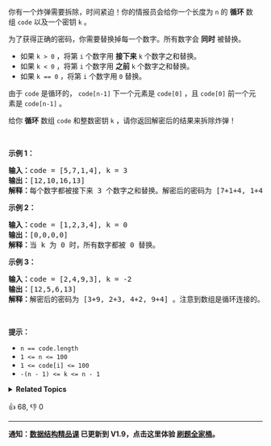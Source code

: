 <p>你有一个炸弹需要拆除，时间紧迫！你的情报员会给你一个长度为&nbsp;<code>n</code>&nbsp;的&nbsp;<strong>循环</strong>&nbsp;数组&nbsp;<code>code</code>&nbsp;以及一个密钥&nbsp;<code>k</code>&nbsp;。</p>

<p>为了获得正确的密码，你需要替换掉每一个数字。所有数字会&nbsp;<strong>同时</strong>&nbsp;被替换。</p>

<ul> 
 <li>如果&nbsp;<code>k &gt; 0</code>&nbsp;，将第&nbsp;<code>i</code>&nbsp;个数字用 <strong>接下来</strong>&nbsp;<code>k</code>&nbsp;个数字之和替换。</li> 
 <li>如果&nbsp;<code>k &lt; 0</code>&nbsp;，将第&nbsp;<code>i</code>&nbsp;个数字用 <strong>之前</strong>&nbsp;<code>k</code>&nbsp;个数字之和替换。</li> 
 <li>如果&nbsp;<code>k == 0</code>&nbsp;，将第&nbsp;<code>i</code>&nbsp;个数字用&nbsp;<code>0</code>&nbsp;替换。</li> 
</ul>

<p>由于&nbsp;<code>code</code>&nbsp;是循环的，&nbsp;<code>code[n-1]</code>&nbsp;下一个元素是&nbsp;<code>code[0]</code>&nbsp;，且&nbsp;<code>code[0]</code>&nbsp;前一个元素是&nbsp;<code>code[n-1]</code>&nbsp;。</p>

<p>给你 <strong>循环</strong>&nbsp;数组&nbsp;<code>code</code>&nbsp;和整数密钥&nbsp;<code>k</code>&nbsp;，请你返回解密后的结果来拆除炸弹！</p>

<p>&nbsp;</p>

<p><strong>示例 1：</strong></p>

<pre>
<b>输入：</b>code = [5,7,1,4], k = 3
<b>输出：</b>[12,10,16,13]
<b>解释：</b>每个数字都被接下来 3 个数字之和替换。解密后的密码为 [7+1+4, 1+4+5, 4+5+7, 5+7+1]。注意到数组是循环连接的。
</pre>

<p><strong>示例 2：</strong></p>

<pre>
<b>输入：</b>code = [1,2,3,4], k = 0
<b>输出：</b>[0,0,0,0]
<b>解释：</b>当 k 为 0 时，所有数字都被 0 替换。
</pre>

<p><strong>示例 3：</strong></p>

<pre>
<b>输入：</b>code = [2,4,9,3], k = -2
<b>输出：</b>[12,5,6,13]
<b>解释：</b>解密后的密码为 [3+9, 2+3, 4+2, 9+4] 。注意到数组是循环连接的。如果 k 是负数，那么和为 <strong>之前</strong> 的数字。
</pre>

<p>&nbsp;</p>

<p><strong>提示：</strong></p>

<ul> 
 <li><code>n == code.length</code></li> 
 <li><code>1 &lt;= n&nbsp;&lt;= 100</code></li> 
 <li><code>1 &lt;= code[i] &lt;= 100</code></li> 
 <li><code>-(n - 1) &lt;= k &lt;= n - 1</code></li> 
</ul>

<details><summary><strong>Related Topics</strong></summary>数组</details><br>

<div>👍 68, 👎 0</div>

<div id="labuladong"><hr>

**通知：[数据结构精品课](https://aep.h5.xeknow.com/s/1XJHEO) 已更新到 V1.9，点击这里体验 [刷题全家桶](https://labuladong.gitee.io/algo/images/others/%E5%85%A8%E5%AE%B6%E6%A1%B6.jpg)。**

</div>



